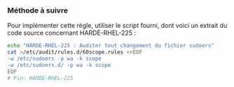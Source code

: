 
### Méthode à suivre

Pour implémenter cette règle, utiliser le script fourni, dont voici un extrait du code source concernant HARDE-RHEL-225 :

``` {.bash .numberLines}
echo "HARDE-RHEL-225 : Auditer tout changement du fichier sudoers"
cat >/etc/audit/rules.d/60scope.rules <<EOF
-w /etc/sudoers -p wa -k scope
-w /etc/sudoers.d/ -p wa -k scope
EOF
# Fin: HARDE-RHEL-225
```

